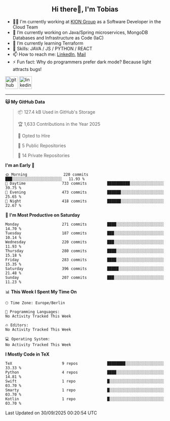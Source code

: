 <h2 align="center">Hi there👋, I'm Tobias</h2>

- 🧑‍💼 I'm currently working at [KION Group](https://www.kiongroup.com/) as a Software Developer in the Cloud Team
- 🔭 I’m currently working on Java/Spring microservices, MongoDB Databases and Infrastructure as Code (IaC)
- 🌱 I’m currently learning Terraform
- 💪 Skills: JAVA / JS / PYTHON / REACT
- 📫 How to reach me: [LinkedIn](https://www.linkedin.com/in/tgoetz), [Mail](mailto:mail@tobiasgoetz.com) 
- ⚡ Fun fact: Why do programmers prefer dark mode? Because light attracts bugs!

[<img src='https://cdn.jsdelivr.net/npm/simple-icons@3.0.1/icons/github.svg' alt='github' height='40'>](https://github.com/TobiasGoetz)  [<img src='https://cdn.jsdelivr.net/npm/simple-icons@3.0.1/icons/linkedin.svg' alt='linkedin' height='40'>](https://www.linkedin.com/in/tgoetz/)  

---

<!--START_SECTION:waka-->
**🐱 My GitHub Data** 

> 📦 127.4 kB Used in GitHub's Storage 
 > 
> 🏆 1,633 Contributions in the Year 2025
 > 
> 💼 Opted to Hire
 > 
> 📜 5 Public Repositories 
 > 
> 🔑 14 Private Repositories 
 > 
**I'm an Early 🐤** 

```text
🌞 Morning                220 commits         ███░░░░░░░░░░░░░░░░░░░░░░   11.93 % 
🌆 Daytime                733 commits         ██████████░░░░░░░░░░░░░░░   39.75 % 
🌃 Evening                473 commits         ██████░░░░░░░░░░░░░░░░░░░   25.65 % 
🌙 Night                  418 commits         ██████░░░░░░░░░░░░░░░░░░░   22.67 % 
```
📅 **I'm Most Productive on Saturday** 

```text
Monday                   271 commits         ████░░░░░░░░░░░░░░░░░░░░░   14.70 % 
Tuesday                  187 commits         ███░░░░░░░░░░░░░░░░░░░░░░   10.14 % 
Wednesday                220 commits         ███░░░░░░░░░░░░░░░░░░░░░░   11.93 % 
Thursday                 280 commits         ████░░░░░░░░░░░░░░░░░░░░░   15.18 % 
Friday                   283 commits         ████░░░░░░░░░░░░░░░░░░░░░   15.35 % 
Saturday                 396 commits         █████░░░░░░░░░░░░░░░░░░░░   21.48 % 
Sunday                   207 commits         ███░░░░░░░░░░░░░░░░░░░░░░   11.23 % 
```


📊 **This Week I Spent My Time On** 

```text
🕑︎ Time Zone: Europe/Berlin

💬 Programming Languages: 
No Activity Tracked This Week

🔥 Editors: 
No Activity Tracked This Week

💻 Operating System: 
No Activity Tracked This Week
```

**I Mostly Code in TeX** 

```text
TeX                      9 repos             ████████░░░░░░░░░░░░░░░░░   33.33 % 
Python                   4 repos             ████░░░░░░░░░░░░░░░░░░░░░   14.81 % 
Swift                    1 repo              █░░░░░░░░░░░░░░░░░░░░░░░░   03.70 % 
Smarty                   1 repo              █░░░░░░░░░░░░░░░░░░░░░░░░   03.70 % 
Kotlin                   1 repo              █░░░░░░░░░░░░░░░░░░░░░░░░   03.70 % 
```




 Last Updated on 30/09/2025 00:20:54 UTC
<!--END_SECTION:waka-->
